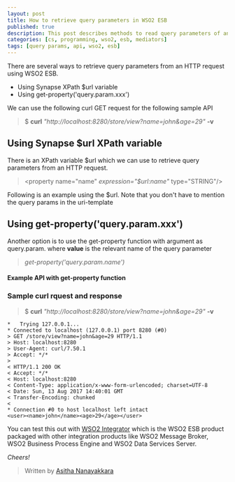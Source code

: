 ```yaml
---
layout: post
title: How to retrieve query parameters in WSO2 ESB
published: true
description: This post describes methods to read query parameters of an HTTP request using a synapse configuration in WSO2 ESB.
categories: [cs, programming, wso2, esb, mediators]
tags: [query params, api, wso2, esb]
---
```


There are several ways to retrieve query parameters from an HTTP request using WSO2 ESB.

 - Using Synapse XPath $url variable
 - Using get-property('query.param.xxx')

We can use the following curl GET request for the following sample API

> $ **curl** *"http://localhost:8280/store/view?name=john&age=29"* **-v**

## Using Synapse $url XPath variable

There is an XPath variable $url which we can use to retrieve query parameters from an HTTP request.


> <property name="name" *expression="$url:name"* type="STRING"/>


Following is an example using the $url. Note that you don't have to mention the query params in the uri-template

<script src="https://gist.github.com/Asitha/05b6eaa179ed0be3eb7a51f11548ca8e.js"></script>

## Using get-property('query.param.xxx')

Another option is to use the get-property function with argument as query.param.<value> where **value** is the relevant name of the query parameter

> *get-property('query.param.name')*

#### Example API with get-property function
<script src="https://gist.github.com/Asitha/0938415a567e3c54ca72f2337e4048f8.js"></script>

### Sample curl rquest and response

> $ **curl** *"http://localhost:8280/store/view?name=john&age=29"* **-v**

```
*   Trying 127.0.0.1...
* Connected to localhost (127.0.0.1) port 8280 (#0)
> GET /store/view?name=john&age=29 HTTP/1.1
> Host: localhost:8280
> User-Agent: curl/7.50.1
> Accept: */*
> 
< HTTP/1.1 200 OK
< Accept: */*
< Host: localhost:8280
< Content-Type: application/x-www-form-urlencoded; charset=UTF-8
< Date: Sun, 13 Aug 2017 14:40:01 GMT
< Transfer-Encoding: chunked
< 
* Connection #0 to host localhost left intact
<user><name>john</name><age>29</age></user>

```


You can test this out with [WSO2 Integrator](http://wso2.com/integration) which is the WSO2 ESB product packaged with other integration products like WSO2 Message Broker, WSO2 Business Process Engine and WSO2 Data Services Server.

*Cheers!*

> Written by [Asitha Nanayakkara](http://asitha.github.io/about)
